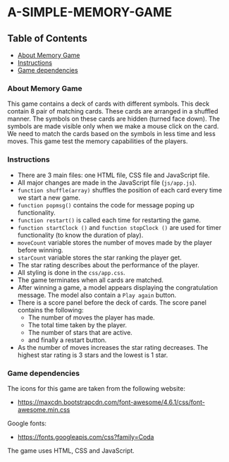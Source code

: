 # A-SIMPLE-MEMORY-GAME
## Table of Contents

* [About Memory Game](#)
* [Instructions](#instructions)
* [Game dependencies](#)

### About Memory Game

This game contains a deck of cards with different symbols. This deck contain 8 pair of matching cards. These cards are arranged in a shuffled manner. The symbols on these cards are hidden (turned face down). The symbols are made visible only when we make a mouse click on the card. We need to match the cards based on the symbols in less time and less moves. This game test the memory capabilities of the players.

### Instructions

* There are 3 main files: one HTML file, CSS file and JavaScript file.
* All major changes are made in the JavaScript file (`js/app.js`).
* `function shuffle(array)` shuffles the position of each card every time we start a new game.
* `function popmsg()` contains the code for message poping up functionality.
* `function restart()` is called each time for restarting the game.
* `function startClock ()` and `function stopClock ()` are used for timer functionality (to know the duration of play).
* `moveCount` variable stores the number of moves made by the player before winning.
* `starCount` variable stores the star ranking the player get.
* The star rating describes about the performance of the player.
* All styling is done in the `css/app.css`.   
* The game terminates when all cards are matched.
* After winning a game, a model appears displaying the congratulation message. The model also contain a `Play again` button.
* There is a score panel before the deck of cards. The score panel contains the following:
     * The number of moves the player has made.
     * The total time taken by the player.
     * The number of stars that are active.
     * and finally a restart button.
* As the number of moves increases the star rating decreases. The highest star rating is 3 stars and the lowest is 1 star.     


### Game dependencies

The icons for this game are taken from the following website:
* https://maxcdn.bootstrapcdn.com/font-awesome/4.6.1/css/font-awesome.min.css

Google fonts:
* https://fonts.googleapis.com/css?family=Coda

The game uses HTML, CSS and JavaScript.
